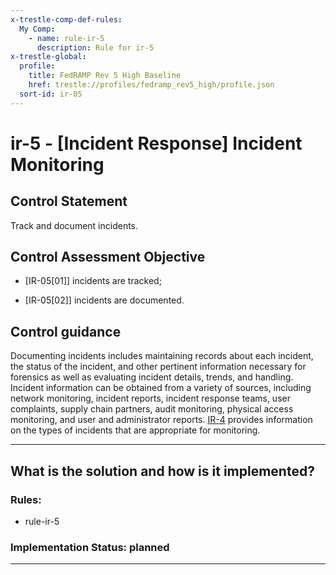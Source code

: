 ```yaml
---
x-trestle-comp-def-rules:
  My Comp:
    - name: rule-ir-5
      description: Rule for ir-5
x-trestle-global:
  profile:
    title: FedRAMP Rev 5 High Baseline
    href: trestle://profiles/fedramp_rev5_high/profile.json
  sort-id: ir-05
---
```


# ir-5 - \[Incident Response\] Incident Monitoring

## Control Statement

Track and document incidents.

## Control Assessment Objective

- \[IR-05[01]\] incidents are tracked;

- \[IR-05[02]\] incidents are documented.

## Control guidance

Documenting incidents includes maintaining records about each incident, the status of the incident, and other pertinent information necessary for forensics as well as evaluating incident details, trends, and handling. Incident information can be obtained from a variety of sources, including network monitoring, incident reports, incident response teams, user complaints, supply chain partners, audit monitoring, physical access monitoring, and user and administrator reports. [IR-4](#ir-4) provides information on the types of incidents that are appropriate for monitoring.

______________________________________________________________________

## What is the solution and how is it implemented?

<!-- For implementation status enter one of: implemented, partial, planned, alternative, not-applicable -->

<!-- Note that the list of rules under ### Rules: is read-only and changes will not be captured after assembly to JSON -->

<!-- Add control implementation description here for control: ir-5 -->

### Rules:

  - rule-ir-5

### Implementation Status: planned

______________________________________________________________________
